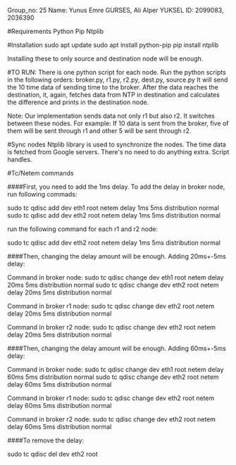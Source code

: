 Group_no: 25
Name: Yunus Emre GURSES, Ali Alper YUKSEL
ID: 2099083, 2036390

#Requirements
Python
Pip
Ntplib


#Installation
sudo apt update
sudo apt install python-pip
pip install ntplib

Installing these to only source and destination node will be enough.


#TO RUN:
There is one python script for each node. 
Run the python scripts in the following orders: broker.py, r1.py, r2.py, dest.py, source.py
It will send the 10 time data of sending time to the broker. After the data reaches the destination, it, again, fetches data from NTP in destination and calculates the difference and prints in the destination node.

Note: Our implementation sends data not only r1 but also r2. It switches between these nodes. For example: If 10 data is sent from the broker, five of them will be sent through r1 and other 5 will be sent through r2.


#Sync nodes
Ntplib library is used to synchronize the nodes. The time data is fetched from Google servers. There's no need to do anything extra. Script handles.


#Tc/Netem commands

####First, you need to add the 1ms delay. 
To add the delay in broker node, run following commads:

sudo tc qdisc add dev eth1 root netem delay 1ms 5ms distribution normal
sudo tc qdisc add dev eth2 root netem delay 1ms 5ms distribution normal

run the following command for each r1 and r2 node:

sudo tc qdisc add dev eth2 root netem delay 1ms 5ms distribution normal

####Then, changing the delay amount will be enough. Adding 20ms+-5ms delay:

Command in broker node: 
sudo tc qdisc change dev eth1 root netem delay 20ms 5ms distribution normal
sudo tc qdisc change dev eth2 root netem delay 20ms 5ms distribution normal

Command in broker r1 node:
sudo tc qdisc change dev eth2 root netem delay 20ms 5ms distribution normal

Command in broker r2 node: 
sudo tc qdisc change dev eth2 root netem delay 20ms 5ms distribution normal

####Then, changing the delay amount will be enough. Adding 60ms+-5ms delay:

Command in broker node: 
sudo tc qdisc change dev eth1 root netem delay 60ms 5ms distribution normal
sudo tc qdisc change dev eth2 root netem delay 60ms 5ms distribution normal

Command in broker r1 node:
sudo tc qdisc change dev eth2 root netem delay 60ms 5ms distribution normal

Command in broker r2 node: 
sudo tc qdisc change dev eth2 root netem delay 60ms 5ms distribution normal


####To remove the delay:

sudo tc qdisc del dev eth2 root
